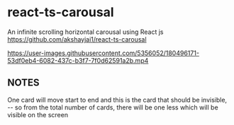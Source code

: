# react-ts-carousal

An infinite scrolling horizontal carousal using React js
https://github.com/akshayjai1/react-ts-carousal

https://user-images.githubusercontent.com/5356052/180496171-53df0eb4-6082-437c-b3f7-7f0d62591a2b.mp4

## NOTES

One card will move start to end and this is the card that should be invisible,
-- so from the total number of cards, there will be one less which will be
visible on the screen
